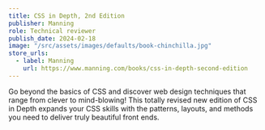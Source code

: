 ```yaml
---
title: CSS in Depth, 2nd Edition
publisher: Manning
role: Technical reviewer
publish_date: 2024-02-18
image: "/src/assets/images/defaults/book-chinchilla.jpg"
store_urls:
  - label: Manning
    url: https://www.manning.com/books/css-in-depth-second-edition
---
```

Go beyond the basics of CSS and discover web design techniques that range from clever to mind-blowing! This totally revised new edition of CSS in Depth expands your CSS skills with the patterns, layouts, and methods you need to deliver truly beautiful front ends.
